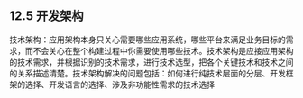
## 12.5 开发架构

技术架构：应用架构本身只关心需要哪些应用系统，哪些平台来满足业务目标的需求，而不会关心在整个构建过程中你需要使用哪些技术。技术架构是应接应用架构的技术需求，并根据识别的技术需求，进行技术选型，把各个关键技术和技术之间的关系描述清楚。技术架构解决的问题包括：如何进行纯技术层面的分层、开发框架的选择、开发语言的选择、涉及非功能性需求的技术选择
